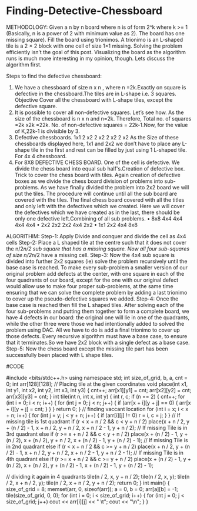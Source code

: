 # Finding-Detective-Chessboard

METHODOLOGY:
Given a n by n board where n is of form 2^k where k >= 1 (Basically, n is a power of
2 with minimum value as 2). The board has one missing square). Fill the board using
trionimos. A trionimo is an L-shaped tile is a 2 × 2 block with one cell of size 1×1
missing.
Solving the problem efficiently isn’t the goal of this post. Visualizing the board as the
algorithm runs is much more interesting in my opinion, though. Lets discuss the
algorithm first.

Steps to find the defective chessboard:
1. We have a chessboard of size n x n , where n =2k.Exactly on square is
defective in the chessboard.The tiles are in L-shape i.e. 3 squares.
Objective Cover all the chessboard with L-shape tiles, except the defective
square.
2. It is possible to cover all non-defective squares. Let’s see how. As the size of
the chessboard is n x n and n=2k. Therefore, Total no. of squares =2k x2k
=22k. No. of non-defective squares = 22k-1.Now, for the value of K,22k-1 is
divisible by 3.
3. Defective chessboards. 1x1 2 x2 2 x2 2 x2 2 x2 As the Size of these
chessboards displayed here, 1x1 and 2x2 we don’t have to place any L-shape
tile in the first and rest can be filled by just using 1 L-shaped tile. For 4x 4
chessboard.
4. For 8X8 DEFECTIVE CHESS BOARD.
One of the cell is defective.
We divide the chess board into equal sub half's.Creation of defective
box.
Trick to cover the chess board with tiles.
Again creation of defective boxes as we divide the chess board
division of problems into sub-problems.
As we have finally divided the problem into 2x2 board we will put the
tiles.
The procedure will continue until all the sub board are covered with
the tiles.
The final chess board covered with all the titles and only left with the
defectives which we created.
Here we will cover the defectives which we have created as in the
last, there should be only one defective left.Combining of all sub
problems.
• 8x8 4x4 4x4 4x4 4x4
• 2x2 2x2 2x2 4x4 2x2
• 1x1 2x2 4x4 8x8 

ALGORITHIM:
Step-1:
Apply Divide and conquer and divide the cell as 4x4 cells Step-2:
Place a L shaped tile at the centre such that it does not cover the n/2*n/2 sub
square that has a missing square.
Now all four sub-squares of size n/2*n/2 have a missing cell.
Step-3:
Now the 4x4 sub square is divided into further 2x2 squares (ie) solve the
problem recursively until the base case is reached. To make every sub-problem a
smaller version of our original problem add defects at the center, with one
square in each of the four quadrants of our board, except for the one with our
original defect would allow use to make four proper sub-problems, at the same
time ensuring that we can solve the complete problem by adding a last trionimo
to cover up the pseudo-defective squares we added.
Step-4:
Once the base case is reached then fill the L shaped tiles.
After solving each of the four sub-problems and putting them together to form a
complete board, we have 4 defects in our board: the original one will lie in one
of the quadrants, while the other three were those we had intentionally added to
solved the problem using DAC. All we have to do is add a final trionimo to
cover up those defects.
Every recursive algorithm must have a base case, to ensure that it terminates.So
we have 2x2 block with a single defect as a base case.
Step-5:
Now the chess board except the missing tile part has been successfully been
placed with L shape tiles.

#CODE 

#include <bits/stdc++.h>
using namespace std; int
size_of_grid, b, a, cnt = 0; int
arr[128][128];
// Placing tile at the given coordinates
void place(int x1, int y1, int x2,
int y2, int x3, int y3)
{ cnt++;
arr[x1][y1] = cnt;
arr[x2][y2] = cnt;
arr[x3][y3] = cnt;
} int tile(int n, int x, int
y)
{
 int r, c;
 if (n == 2) {
 cnt++;
 for (int i = 0; i < n; i++) {
for (int j = 0; j < n; j++) {
if (arr[x + i][y + j] == 0) {
arr[x + i][y + j] = cnt;
 }
 }
}
return 0;
 }
 // finding vaccant location
 for (int i = x; i < x + n; i++) {
for (int j = y; j < y + n; j++) {
if (arr[i][j] != 0)
 r = i, c = j;
 }
 }
 // If missing tile is 1st quadrant
 if (r < x + n / 2 && c < y + n / 2)
 place(x + n / 2, y + (n / 2) - 1, x + n / 2,
y + n / 2, x + n / 2 - 1, y + n / 2);
// If missing Tile is in 3rd quadrant
else if (r >= x + n / 2 && c < y + n / 2)
place(x + (n / 2) - 1, y + (n / 2), x + (n / 2),
y + n / 2, x + (n / 2) - 1, y + (n / 2) - 1);
// If missing Tile is in 2nd quadrant
else if (r < x + n / 2 && c >= y + n / 2)
place(x + n / 2, y + (n / 2) - 1, x + n / 2,
y + n / 2, x + n / 2 - 1, y + n / 2 - 1);
// If missing Tile is in 4th quadrant
else if (r >= x + n / 2 && c >= y + n / 2)
place(x + (n / 2) - 1, y + (n / 2), x + (n / 2),
y + (n / 2) - 1, x + (n / 2) - 1,
 y + (n / 2) - 1);

 // dividing it again in 4 quadrants
tile(n / 2, x, y + n / 2);
 tile(n / 2, x, y);
 tile(n / 2, x + n / 2, y);
 tile(n / 2, x + n / 2, y + n / 2);
return 0;
} int main()
{
 size_of_grid = 8;
memset(arr, 0, sizeof(arr));
 a = 0, b = 0; arr[a][b] = -1;
tile(size_of_grid, 0, 0);
for (int i = 0; i < size_of_grid; i++)
{
 for (int j = 0; j < size_of_grid; j++)
cout << arr[i][j] << " \t";
cout << "\n";
 }
}
